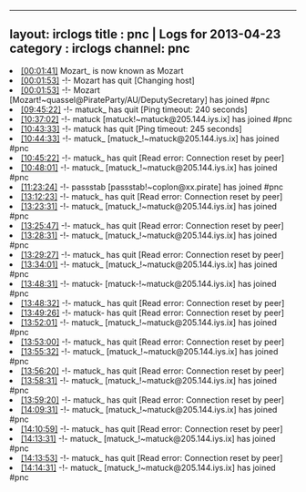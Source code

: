 
---
layout: irclogs
title : pnc | Logs for 2013-04-23
category : irclogs
channel: pnc
---
<li class="logitem"><a href="#00:01:41" name="00:01:41" class="time">[00:01:41]</a> <span class="nick">Mozart_</span> is now known as <span class="nick">Mozart</span> </li>
<li class="logitem"><a href="#00:01:53" name="00:01:53" class="time">[00:01:53]</a> -!- <span class="quit">Mozart</span> has quit [Changing host] </li>
<li class="logitem"><a href="#00:01:53" name="00:01:53" class="time">[00:01:53]</a> -!- <span class="join">Mozart</span> [Mozart!~quassel@PirateParty/AU/DeputySecretary] has joined #pnc </li>
<li class="logitem"><a href="#09:45:22" name="09:45:22" class="time">[09:45:22]</a> -!- <span class="quit">matuck_</span> has quit [Ping timeout: 240 seconds] </li>
<li class="logitem"><a href="#10:37:02" name="10:37:02" class="time">[10:37:02]</a> -!- <span class="join">matuck</span> [matuck!~matuck@205.144.iys.ix] has joined #pnc </li>
<li class="logitem"><a href="#10:43:33" name="10:43:33" class="time">[10:43:33]</a> -!- <span class="quit">matuck</span> has quit [Ping timeout: 245 seconds] </li>
<li class="logitem"><a href="#10:44:33" name="10:44:33" class="time">[10:44:33]</a> -!- <span class="join">matuck_</span> [matuck_!~matuck@205.144.iys.ix] has joined #pnc </li>
<li class="logitem"><a href="#10:45:22" name="10:45:22" class="time">[10:45:22]</a> -!- <span class="quit">matuck_</span> has quit [Read error: Connection reset by peer] </li>
<li class="logitem"><a href="#10:48:01" name="10:48:01" class="time">[10:48:01]</a> -!- <span class="join">matuck_</span> [matuck_!~matuck@205.144.iys.ix] has joined #pnc </li>
<li class="logitem"><a href="#11:23:24" name="11:23:24" class="time">[11:23:24]</a> -!- <span class="join">passstab</span> [passstab!~coplon@xx.pirate] has joined #pnc </li>
<li class="logitem"><a href="#13:12:23" name="13:12:23" class="time">[13:12:23]</a> -!- <span class="quit">matuck_</span> has quit [Read error: Connection reset by peer] </li>
<li class="logitem"><a href="#13:23:31" name="13:23:31" class="time">[13:23:31]</a> -!- <span class="join">matuck_</span> [matuck_!~matuck@205.144.iys.ix] has joined #pnc </li>
<li class="logitem"><a href="#13:25:47" name="13:25:47" class="time">[13:25:47]</a> -!- <span class="quit">matuck_</span> has quit [Read error: Connection reset by peer] </li>
<li class="logitem"><a href="#13:28:31" name="13:28:31" class="time">[13:28:31]</a> -!- <span class="join">matuck_</span> [matuck_!~matuck@205.144.iys.ix] has joined #pnc </li>
<li class="logitem"><a href="#13:29:27" name="13:29:27" class="time">[13:29:27]</a> -!- <span class="quit">matuck_</span> has quit [Read error: Connection reset by peer] </li>
<li class="logitem"><a href="#13:34:01" name="13:34:01" class="time">[13:34:01]</a> -!- <span class="join">matuck_</span> [matuck_!~matuck@205.144.iys.ix] has joined #pnc </li>
<li class="logitem"><a href="#13:48:31" name="13:48:31" class="time">[13:48:31]</a> -!- <span class="join">matuck-</span> [matuck-!~matuck@205.144.iys.ix] has joined #pnc </li>
<li class="logitem"><a href="#13:48:32" name="13:48:32" class="time">[13:48:32]</a> -!- <span class="quit">matuck_</span> has quit [Read error: Connection reset by peer] </li>
<li class="logitem"><a href="#13:49:26" name="13:49:26" class="time">[13:49:26]</a> -!- <span class="quit">matuck-</span> has quit [Read error: Connection reset by peer] </li>
<li class="logitem"><a href="#13:52:01" name="13:52:01" class="time">[13:52:01]</a> -!- <span class="join">matuck_</span> [matuck_!~matuck@205.144.iys.ix] has joined #pnc </li>
<li class="logitem"><a href="#13:53:00" name="13:53:00" class="time">[13:53:00]</a> -!- <span class="quit">matuck_</span> has quit [Read error: Connection reset by peer] </li>
<li class="logitem"><a href="#13:55:32" name="13:55:32" class="time">[13:55:32]</a> -!- <span class="join">matuck_</span> [matuck_!~matuck@205.144.iys.ix] has joined #pnc </li>
<li class="logitem"><a href="#13:56:20" name="13:56:20" class="time">[13:56:20]</a> -!- <span class="quit">matuck_</span> has quit [Read error: Connection reset by peer] </li>
<li class="logitem"><a href="#13:58:31" name="13:58:31" class="time">[13:58:31]</a> -!- <span class="join">matuck_</span> [matuck_!~matuck@205.144.iys.ix] has joined #pnc </li>
<li class="logitem"><a href="#13:59:20" name="13:59:20" class="time">[13:59:20]</a> -!- <span class="quit">matuck_</span> has quit [Read error: Connection reset by peer] </li>
<li class="logitem"><a href="#14:09:31" name="14:09:31" class="time">[14:09:31]</a> -!- <span class="join">matuck_</span> [matuck_!~matuck@205.144.iys.ix] has joined #pnc </li>
<li class="logitem"><a href="#14:10:59" name="14:10:59" class="time">[14:10:59]</a> -!- <span class="quit">matuck_</span> has quit [Read error: Connection reset by peer] </li>
<li class="logitem"><a href="#14:13:31" name="14:13:31" class="time">[14:13:31]</a> -!- <span class="join">matuck_</span> [matuck_!~matuck@205.144.iys.ix] has joined #pnc </li>
<li class="logitem"><a href="#14:13:53" name="14:13:53" class="time">[14:13:53]</a> -!- <span class="quit">matuck_</span> has quit [Read error: Connection reset by peer] </li>
<li class="logitem"><a href="#14:14:31" name="14:14:31" class="time">[14:14:31]</a> -!- <span class="join">matuck_</span> [matuck_!~matuck@205.144.iys.ix] has joined #pnc </li>


